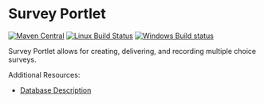 # Survey Portlet

[![Maven Central](https://maven-badges.herokuapp.com/maven-central/org.jasig.portlet/survey-portlet/badge.svg)](https://maven-badges.herokuapp.com/maven-central/org.jasig.portlet/survey-portlet)
[![Linux Build Status](https://travis-ci.org/Jasig/SurveyPortlet.svg?branch=master)](https://travis-ci.org/Jasig/SurveyPortlet)
[![Windows Build status](https://ci.appveyor.com/api/projects/status/qcpy6svnfef73vn4/branch/master?svg=true)](https://ci.appveyor.com/project/ChristianMurphy/surveyportlet/branch/master)

Survey Portlet allows for creating, delivering, and recording multiple choice surveys.

Additional Resources:

*   [Database Description](docs/DATABASE.md)
